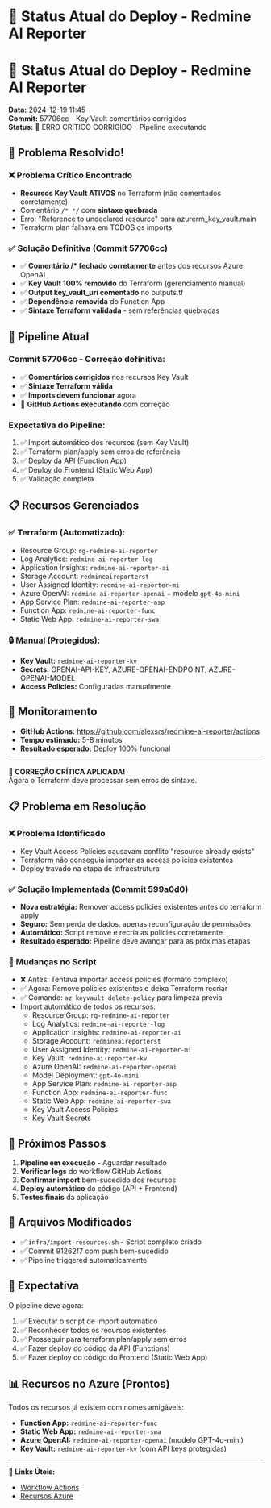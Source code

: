 # 🚀 Status Atual do Deploy - Redmine AI Reporter

# 🚀 Status Atual do Deploy - Redmine AI Reporter

**Data:** 2024-12-19 11:45  
**Commit:** 57706cc - Key Vault comentários corrigidos  
**Status:** 🔧 ERRO CRÍTICO CORRIGIDO - Pipeline executando

## 🎯 Problema Resolvido!

### ❌ Problema Crítico Encontrado

- **Recursos Key Vault ATIVOS** no Terraform (não comentados corretamente)
- Comentário `/* */` com **sintaxe quebrada**
- Erro: "Reference to undeclared resource" para azurerm_key_vault.main
- Terraform plan falhava em TODOS os imports

### ✅ Solução Definitiva (Commit 57706cc)

- ✅ **Comentário /\* fechado corretamente** antes dos recursos Azure OpenAI
- ✅ **Key Vault 100% removido** do Terraform (gerenciamento manual)
- ✅ **Output key_vault_uri comentado** no outputs.tf
- ✅ **Dependência removida** do Function App
- ✅ **Sintaxe Terraform validada** - sem referências quebradas

## 🔄 Pipeline Atual

### Commit 57706cc - Correção definitiva:

- ✅ **Comentários corrigidos** nos recursos Key Vault
- ✅ **Sintaxe Terraform válida**
- ✅ **Imports devem funcionar** agora
- 🔄 **GitHub Actions executando** com correção

### Expectativa do Pipeline:

1. ✅ Import automático dos recursos (sem Key Vault)
2. ✅ Terraform plan/apply sem erros de referência
3. ✅ Deploy da API (Function App)
4. ✅ Deploy do Frontend (Static Web App)
5. ✅ Validação completa

## 📋 Recursos Gerenciados

### ✅ Terraform (Automatizado):

- Resource Group: `rg-redmine-ai-reporter`
- Log Analytics: `redmine-ai-reporter-log`
- Application Insights: `redmine-ai-reporter-ai`
- Storage Account: `redmineaireporterst`
- User Assigned Identity: `redmine-ai-reporter-mi`
- Azure OpenAI: `redmine-ai-reporter-openai` + modelo `gpt-4o-mini`
- App Service Plan: `redmine-ai-reporter-asp`
- Function App: `redmine-ai-reporter-func`
- Static Web App: `redmine-ai-reporter-swa`

### 🔒 Manual (Protegidos):

- **Key Vault:** `redmine-ai-reporter-kv`
- **Secrets:** OPENAI-API-KEY, AZURE-OPENAI-ENDPOINT, AZURE-OPENAI-MODEL
- **Access Policies:** Configuradas manualmente

## 🔗 Monitoramento

- **GitHub Actions:** https://github.com/alexsrs/redmine-ai-reporter/actions
- **Tempo estimado:** 5-8 minutos
- **Resultado esperado:** Deploy 100% funcional

---

**🎊 CORREÇÃO CRÍTICA APLICADA!**  
Agora o Terraform deve processar sem erros de sintaxe.

## 📋 Problema em Resolução

### ❌ Problema Identificado

- Key Vault Access Policies causavam conflito "resource already exists"
- Terraform não conseguia importar as access policies existentes
- Deploy travado na etapa de infraestrutura

### ✅ Solução Implementada (Commit 599a0d0)

- **Nova estratégia:** Remover access policies existentes antes do terraform apply
- **Seguro:** Sem perda de dados, apenas reconfiguração de permissões
- **Automático:** Script remove e recria as policies corretamente
- **Resultado esperado:** Pipeline deve avançar para as próximas etapas

### 🔧 Mudanças no Script

- ❌ Antes: Tentava importar access policies (formato complexo)
- ✅ Agora: Remove policies existentes e deixa Terraform recriar
- ✅ Comando: `az keyvault delete-policy` para limpeza prévia
- Import automático de todos os recursos:
  - Resource Group: `rg-redmine-ai-reporter`
  - Log Analytics: `redmine-ai-reporter-log`
  - Application Insights: `redmine-ai-reporter-ai`
  - Storage Account: `redmineaireporterst`
  - User Assigned Identity: `redmine-ai-reporter-mi`
  - Key Vault: `redmine-ai-reporter-kv`
  - Azure OpenAI: `redmine-ai-reporter-openai`
  - Model Deployment: `gpt-4o-mini`
  - App Service Plan: `redmine-ai-reporter-asp`
  - Function App: `redmine-ai-reporter-func`
  - Static Web App: `redmine-ai-reporter-swa`
  - Key Vault Access Policies
  - Key Vault Secrets

## 🔄 Próximos Passos

1. **Pipeline em execução** - Aguardar resultado
2. **Verificar logs** do workflow GitHub Actions
3. **Confirmar import** bem-sucedido dos recursos
4. **Deploy automático** do código (API + Frontend)
5. **Testes finais** da aplicação

## 📁 Arquivos Modificados

- ✅ `infra/import-resources.sh` - Script completo criado
- ✅ Commit 91262f7 com push bem-sucedido
- ✅ Pipeline triggered automaticamente

## 🎯 Expectativa

O pipeline deve agora:

1. ✅ Executar o script de import automático
2. ✅ Reconhecer todos os recursos existentes
3. ✅ Prosseguir para terraform plan/apply sem erros
4. ✅ Fazer deploy do código da API (Functions)
5. ✅ Fazer deploy do código do Frontend (Static Web App)

## 📊 Recursos no Azure (Prontos)

Todos os recursos já existem com nomes amigáveis:

- **Function App:** `redmine-ai-reporter-func`
- **Static Web App:** `redmine-ai-reporter-swa`
- **Azure OpenAI:** `redmine-ai-reporter-openai` (modelo GPT-4o-mini)
- **Key Vault:** `redmine-ai-reporter-kv` (com API keys protegidas)

---

**🔗 Links Úteis:**

- [Workflow Actions](https://github.com/alexsrs/redmine-ai-reporter/actions)
- [Recursos Azure](https://portal.azure.com/#@/resource/subscriptions/f71c6e2c-cfcc-45a6-bbfd-6ae20c4e8818/resourceGroups/rg-redmine-ai-reporter/overview)
